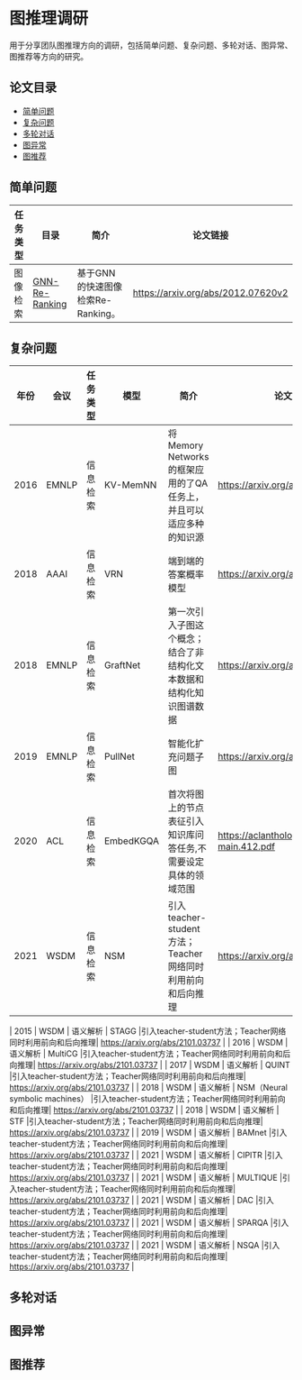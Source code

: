 # 图推理调研

用于分享团队图推理方向的调研，包括简单问题、复杂问题、多轮对话、图异常、图推荐等方向的研究。

## 论文目录
* [简单问题](#简单问题)
* [复杂问题](#复杂问题)
* [多轮对话](#多轮对话)
* [图异常](#图异常)
* [图推荐](#图推荐)

## 简单问题
| 任务类型     | 目录                                                         | 简介                                                         | 论文链接 |
| ------------ | ------------------------------------------------------------ | ------------------------------------------------------------ | -------- |
| 图像检索 | [GNN-Re-Ranking](CV/GNN-Re-Ranking/) | 基于GNN的快速图像检索Re-Ranking。 | https://arxiv.org/abs/2012.07620v2 |


## 复杂问题
| 年份     | 会议     |任务类型     | 模型          | 简介       | 论文链接 |  
| ------------ | ------------ | ------------ |------------------ | --------------------- | -------- |
| 2016 | EMNLP | 信息检索 | KV-MemNN | 将Memory Networks的框架应用的了QA任务上，并且可以适应多种的知识源 | https://arxiv.org/abs/1606.03126 |
| 2018 | AAAI | 信息检索 | VRN |端到端的答案概率模型 | https://arxiv.org/abs/1709.04071 |
| 2018 | EMNLP | 信息检索 | GraftNet | 第一次引入子图这个概念；结合了非结构化文本数据和结构化知识图谱数据 | https://arxiv.org/abs/1809.00782|
| 2019 | EMNLP |  信息检索| PullNet |智能化扩充问题子图| https://arxiv.org/abs/1904.09537 |
| 2020 | ACL | 信息检索 | EmbedKGQA |首次将图上的节点表征引入知识库问答任务,不需要设定具体的领域范围| https://aclanthology.org/2020.acl-main.412.pdf |
| 2021 | WSDM | 信息检索 | NSM |引入teacher-student方法；Teacher网络同时利用前向和后向推理| https://arxiv.org/abs/2101.03737 |

| 2015 | WSDM | 语义解析 | STAGG |引入teacher-student方法；Teacher网络同时利用前向和后向推理| https://arxiv.org/abs/2101.03737 |
| 2016 | WSDM | 语义解析 | MultiCG |引入teacher-student方法；Teacher网络同时利用前向和后向推理| https://arxiv.org/abs/2101.03737 |
| 2017 | WSDM | 语义解析 | QUINT |引入teacher-student方法；Teacher网络同时利用前向和后向推理| https://arxiv.org/abs/2101.03737 |
| 2018 | WSDM | 语义解析 | NSM（Neural symbolic machines） |引入teacher-student方法；Teacher网络同时利用前向和后向推理| https://arxiv.org/abs/2101.03737 |
| 2018 | WSDM | 语义解析 | STF |引入teacher-student方法；Teacher网络同时利用前向和后向推理| https://arxiv.org/abs/2101.03737 |
| 2019 | WSDM | 语义解析 | BAMnet |引入teacher-student方法；Teacher网络同时利用前向和后向推理| https://arxiv.org/abs/2101.03737 |
| 2021 | WSDM | 语义解析 | CIPITR |引入teacher-student方法；Teacher网络同时利用前向和后向推理| https://arxiv.org/abs/2101.03737 |
| 2021 | WSDM | 语义解析 | MULTIQUE |引入teacher-student方法；Teacher网络同时利用前向和后向推理| https://arxiv.org/abs/2101.03737 |
| 2021 | WSDM | 语义解析 | DAC  |引入teacher-student方法；Teacher网络同时利用前向和后向推理| https://arxiv.org/abs/2101.03737 |
| 2021 | WSDM | 语义解析 | SPARQA |引入teacher-student方法；Teacher网络同时利用前向和后向推理| https://arxiv.org/abs/2101.03737 |
| 2021 | WSDM | 语义解析 | NSQA |引入teacher-student方法；Teacher网络同时利用前向和后向推理| https://arxiv.org/abs/2101.03737 |

## 多轮对话

## 图异常

## 图推荐
